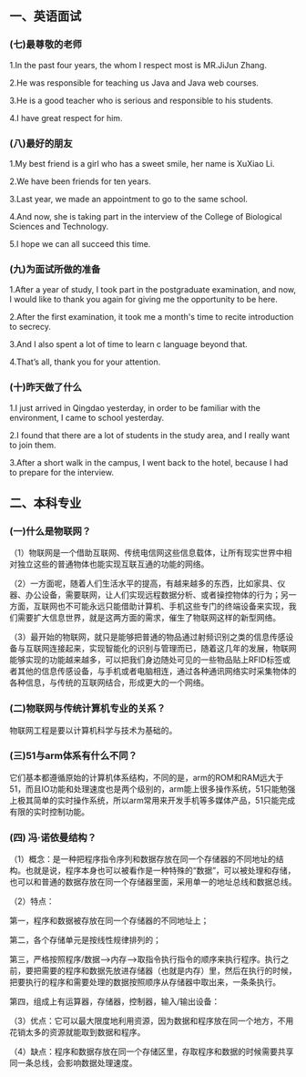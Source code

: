 ## 一、英语面试

### (七)最尊敬的老师

1.In the past four years, the whom I respect most is MR.JiJun Zhang. 

2.He was responsible for teaching us Java and Java web courses. 

3.He is a good teacher who is serious and responsible to his students. 

4.I have great respect for him.

###  (八)最好的朋友

1.My best friend is a girl who has a sweet smile, her name is XuXiao Li.

2.We have been friends for ten years.

3.Last year, we made an appointment to go to the same school.

4.And now, she is taking part in the interview of the College of Biological Sciences and Technology.

5.I hope we can all succeed this time.

###  (九)为面试所做的准备

1.After a year of study, I took part in the postgraduate examination, and now, I would like to thank you again for giving me the opportunity to be here.

2.After the first examination, it took me a month's time to recite introduction to secrecy.

3.And I also spent a lot of time to learn c language beyond that.

4.That’s all, thank you for your attention.

### (十)昨天做了什么

1.I just arrived in Qingdao yesterday, in order to be familiar with the environment, I came to school yesterday.

2.I found that there are a lot of students in the study area, and I really want to join them. 

3.After a short walk in the campus, I went back to the hotel, because I had to prepare for the interview.



## 二、本科专业

### (一)什么是物联网？

（1）物联网是一个借助互联网、传统电信网这些信息载体，让所有现实世界中相对独立这些的普通物体也能实现互联互通的功能的网络。

（2）一方面呢，随着人们生活水平的提高，有越来越多的东西，比如家具、仪器、办公设备，需要联网，让人们实现远程数据分析、或者操控物体的行为；另一方面，互联网也不可能永远只能借助计算机、手机这些专门的终端设备来实现，我们需要扩大信息世界，就是这两方面的需求，催生了物联网这样的新型网络。

（3）最开始的物联网，就只是能够把普通的物品通过射频识别之类的信息传感设备与互联网连接起来，实现智能化的识别与管理而已，随着这几年的发展，物联网能够实现的功能越来越多，可以把我们身边随处可见的一些物品贴上RFID标签或者其他的信息传感设备，与手机或者电脑相连，通过各种通讯网络实时采集物体的各种信息，与传统的互联网结合，形成更大的一个网络。

###  (二)物联网与传统计算机专业的关系？

物联网工程是要以计算机科学与技术为基础的。

### (三)51与arm体系有什么不同？

它们基本都遵循原始的计算机体系结构，不同的是，arm的ROM和RAM远大于51，而且IO功能和处理速度也是两个级别的，arm能上很多操作系统，51只能勉强上极其简单的实时操作系统，所以arm常用来开发手机等多媒体产品，51只能完成有限的实时控制功能。

### (四) 冯·诺依曼结构？

（1）概念：是一种把程序指令序列和数据存放在同一个存储器的不同地址的结构。也就是说，程序本身也可以被看作是一种特殊的“数据”，可以被处理和存储，也可以和普通的数据存放在同一个存储器里面，采用单一的地址总线和数据总线。

（2）特点：

第一，程序和数据被存放在同一个存储器的不同地址上；

第二，各个存储单元是按线性规律排列的；

第三，严格按照程序/数据—>内存—>取指令执行指令的顺序来执行程序。执行之前，要把需要的程序和数据先放进存储器（也就是内存）里，然后在执行的时候，把要执行的程序和需要处理的数据按照顺序从存储器中取出来，一条条执行。

第四，组成上有运算器，存储器，控制器，输入/输出设备：

（3）优点：它可以最大限度地利用资源，因为数据和程序放在同一个地方，不用花销太多的资源就能取到数据和程序。

（4）缺点：程序和数据存放在同一个存储区里，存取程序和数据的时候需要共享同一条总线，会影响数据处理速度。

